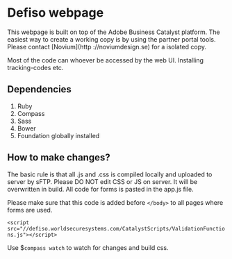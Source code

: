 # Defiso webpage
This webpage is built on top of the Adobe Business Catalyst platform. The easiest way to 
create a working copy is by using the partner portal tools. Please contact [Novium](http
://noviumdesign.se) for a isolated copy.

Most of the code can whoever be accessed by the web UI. Installing tracking-codes etc.

## Dependencies
1. Ruby
2. Compass
3. Sass
4. Bower
5. Foundation globally installed

## How to make changes?
The basic rule is that all .js and .css is compiled locally and uploaded to server by sFTP. 
Please DO NOT edit CSS or JS on server. It will be overwritten in build. All code for forms 
is pasted in the app.js file.

Please make sure that this code is added before ```</body>``` to all pages where forms are 
used.

```<script src="//defiso.worldsecuresystems.com/CatalystScripts/ValidationFunctions.js"></script>```

Use $```compass watch``` to watch for changes and build css.
